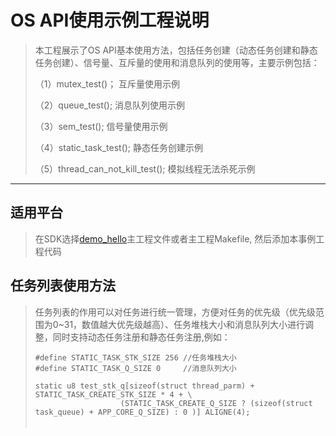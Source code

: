 ﻿# OS API使用示例工程说明

> 本工程展示了OS API基本使用方法，包括任务创建（动态任务创建和静态任务创建）、信号量、互斥量的使用和消息队列的使用等，主要示例包括：
>
> （1）mutex_test()；						 互斥量使用示例
>
> （2）queue_test();  						  消息队列使用示例
>
> （3）sem_test();      						  信号量使用示例
>
> （4）static_task_test();   				  静态任务创建示例
>
> （5）thread_can_not_kill_test(); 	模拟线程无法杀死示例

---

## 适用平台

> 在SDK选择[demo_hello](../../../../apps/demo_hello/board)主工程文件或者主工程Makefile, 然后添加本事例工程代码

## 任务列表使用方法

> ​	   任务列表的作用可以对任务进行统一管理，方便对任务的优先级（优先级范围为0~31，数值越大优先级越高）、任务堆栈大小和消息队列大小进行调整，同时支持动态任务注册和静态任务注册,例如：
>
> ```
> #define STATIC_TASK_STK_SIZE 256 //任务堆栈大小
> #define STATIC_TASK_Q_SIZE 0     //消息队列大小
> 
> static u8 test_stk_q[sizeof(struct thread_parm) + STATIC_TASK_CREATE_STK_SIZE * 4 + \ 
> 					 (STATIC_TASK_CREATE_Q_SIZE ? (sizeof(struct task_queue) + APP_CORE_Q_SIZE) : 0 )] ALIGNE(4);
> 
> /*任务列表*/
> //{任务名, 任务优先级, 任务堆栈大小, 任务消息队列大小, 任务堆栈},
> const struct task_info task_info_table[] = {
> 	{"led_ui_server",       30,      256,   64    },      //动态任务注册
> 	{"task_create_static_test", 12, STATIC_TASK_CREATE_STK_SIZE, STATIC_TASK_CREATE_Q_SIZE, test_stk_q}, //静态任务注册
> 	{0, 0},
> };
> 
> ```
>
> 

---



### 操作说明：

> 1. 选择工程其中一种测试例进行测试。
> 2. 编译工程，烧录镜像，复位启动、
> 3. 系统启动后，可通过串口软件看到打印信息
>
> JIELI SDK的编译、烧写等操作方式的说明可在以下文档获取：[文档](../../../../doc/stuff/usb updater.pdf)



### 代码流程

> 1. c_main()入口：
>     A）根据定义运行对应的测试例。
>     
---

## 常见问题

> * 创建静态任务和创建动态任务有什么区别，该如何选择？
>
>   答：静态任务创建时采用的是静态内存，而动态任务创建时采用的动态内存。采用静态任务创建可以减小内存碎片；动态任务创建由于会频繁分配和释放内存，容易产生内存碎片。因此系统运行期间都必须存在的任务可采用静态任务创建，而运行周期较短的任务采用动态任务创建，这样一定程度上可以减小内存碎片和内存开销。
>   
> * 程序运行时出现thread can't kill! pid : 0x400ce5c,rets_addr = 0x20110e6，怎么解决？如何正确退出线程？
>
>   答：出现这个打印是因为对应的线程无法退出导致的，thread_kill会阻塞等待线程退出，通过pid可找到对应的线程，或通过rets_addr地址找到阻塞的位置。需要退出线程时可通过设置标志位的方法，可参考static_task_test.c例程，或通过消息队列给对应线程发送特定消息，线程收到该消息后进行退出操作。

## 参考文档

> * N/A